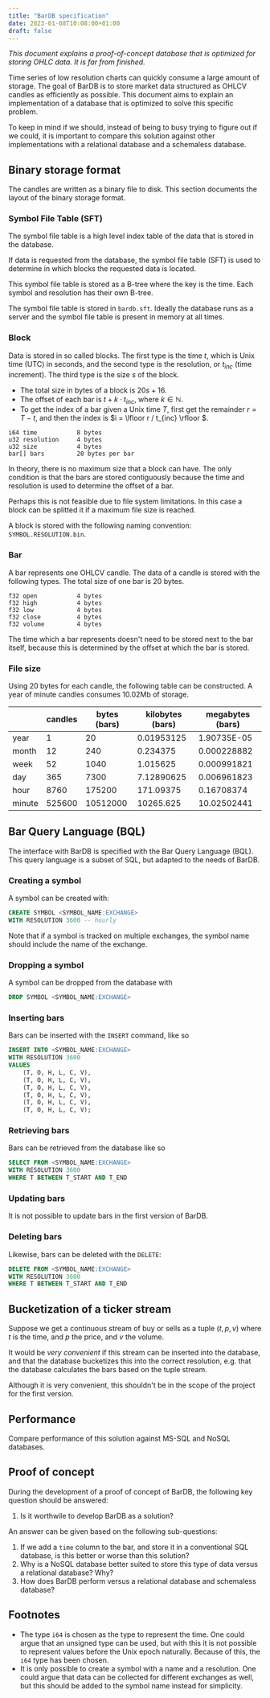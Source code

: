 ```yaml
---
title: "BarDB specification"
date: 2023-01-08T10:08:00+01:00
draft: false
---
```


_This document explains a proof-of-concept database that is optimized for storing OHLC data.
It is far from finished._

Time series of low resolution charts can quickly consume a large amount of storage.
The goal of BarDB is to store market data structured as OHLCV candles as efficiently as possible. 
This document aims to explain an implementation of a database that is optimized to solve this specific problem.

To keep in mind if we should, instead of being to busy trying to figure out if we could, it is important to compare this solution against other implementations with a relational database and a schemaless database.

## Binary storage format

The candles are written as a binary file to disk. This section documents the layout of the binary storage format.

### Symbol File Table (SFT)

The symbol file table is a high level index table of the data that is stored in the database. 

If data is requested from the database, the symbol file table (SFT) is used to determine in which blocks the requested data is located.

This symbol file table is stored as a B-tree where the key is the time. Each symbol and resolution has their own B-tree. 

The symbol file table is stored in `bardb.sft`. Ideally the database runs as a server and the symbol file table is present in memory at all times.

### Block

Data is stored in so called blocks. The first type is the time $t$, which is Unix time (UTC) in seconds, and the second type is the resolution, or $t_{inc}$ (time increment). The third type is the size $s$ of the block. 

 * The total size in bytes of a block is $20s + 16$.
 * The offset of each bar is $t + k\cdot t_{inc}$, where $k \in \mathbb N$.
 * To get the index of a bar given a Unix time $T$, first get the remainder $r = T - t$, and then the index is $i = \lfloor r / t_{inc} \rfloor $.

```
i64 time           8 bytes
u32 resolution     4 bytes 
u32 size           4 bytes
bar[] bars         20 bytes per bar
```

In theory, there is no maximum size that a block can have. The only condition is that the bars are stored contiguously because the time and resolution is used to determine the offset of a bar.  

Perhaps this is not feasible due to file system limitations. In this case a block can be splitted it if a maximum file size is reached.

A block is stored with the following naming convention: `SYMBOL.RESOLUTION.bin`.

### Bar

A bar represents one OHLCV candle. The data of a candle is stored with the following types. The total size of one bar is 20 bytes.

```
f32 open           4 bytes
f32 high           4 bytes
f32 low            4 bytes
f32 close          4 bytes
f32 volume         4 bytes
```

The time which a bar represents doesn't need to be stored next to the bar itself, because this is determined by the offset at which the bar is stored.

### File size

Using 20 bytes for each candle, the following table can be constructed. A year of minute candles consumes 10.02Mb of storage.
 
|        | candles | bytes (bars) | kilobytes (bars) | megabytes (bars) |
| ------ | ------- | ------------ | ---------------- | ---------------- |
| year   | 1       | 20           | 0.01953125       | 1.90735E-05      |
| month  | 12      | 240          | 0.234375         | 0.000228882      |
| week   | 52      | 1040         | 1.015625         | 0.000991821      |
| day    | 365     | 7300         | 7.12890625       | 0.006961823      |
| hour   | 8760    | 175200       | 171.09375        | 0.16708374       |
| minute | 525600  | 10512000     | 10265.625        | 10.02502441      |

## Bar Query Language (BQL)

The interface with BarDB is specified with the Bar Query Language (BQL).
This query language is a subset of SQL, but adapted to the needs of BarDB.

### Creating a symbol

A symbol can be created with:

```sql
CREATE SYMBOL <SYMBOL_NAME:EXCHANGE>
WITH RESOLUTION 3600 -- hourly
```

Note that if a symbol is tracked on multiple exchanges, the symbol name should include the name of the exchange.

### Dropping a symbol

A symbol can be dropped from the database with

```sql
DROP SYMBOL <SYMBOL_NAME:EXCHANGE>
```

### Inserting bars

Bars can be inserted with the `INSERT` command, like so

```sql
INSERT INTO <SYMBOL_NAME:EXCHANGE>
WITH RESOLUTION 3600
VALUES 
    (T, O, H, L, C, V),
    (T, O, H, L, C, V),
    (T, O, H, L, C, V),
    (T, O, H, L, C, V),
    (T, O, H, L, C, V),
    (T, O, H, L, C, V);
```

### Retrieving bars

Bars can be retrieved from the database like so

```sql
SELECT FROM <SYMBOL_NAME:EXCHANGE>
WITH RESOLUTION 3600
WHERE T BETWEEN T_START AND T_END
```

### Updating bars

It is not possible to update bars in the first version of BarDB.

### Deleting bars

Likewise, bars can be deleted with the `DELETE`:

```sql
DELETE FROM <SYMBOL_NAME:EXCHANGE>
WITH RESOLUTION 3600
WHERE T BETWEEN T_START AND T_END
```

## Bucketization of a ticker stream

Suppose we get a continuous stream of buy or sells as a tuple $(t, p, v)$ where $t$ is the time, and $p$ the price, and $v$ the volume.

It would be _very convenient_ if this stream can be inserted into the database, and that the database bucketizes this into the correct resolution, e.g. that the database calculates the bars based on the tuple stream.

Although it is very convenient, this shouldn't be in the scope of the project for the first version.

## Performance

Compare performance of this solution against MS-SQL and NoSQL databases.

## Proof of concept

During the development of a proof of concept of BarDB, the following key question should be answered:

  1. Is it worthwile to develop BarDB as a solution? 

An answer can be given based on the following sub-questions:
  
  1. If we add a `time` column to the bar, and store it in a conventional SQL database, is this better or worse than this solution?
  2. Why is a NoSQL database better suited to store this type of data versus a relational database? Why?
  3. How does BarDB perform versus a relational database and schemaless database?

## Footnotes

 * The type `i64` is chosen as the type to represent the time. One could argue that an unsigned type can be used, but with this it is not possible to represent values before the Unix epoch naturally. Because of this, the `i64` type has been chosen.
 * It is only possible to create a symbol with a name and a resolution. One could argue that data can be collected for different exchanges as well, but this should be added to the symbol name instead for simplicity.